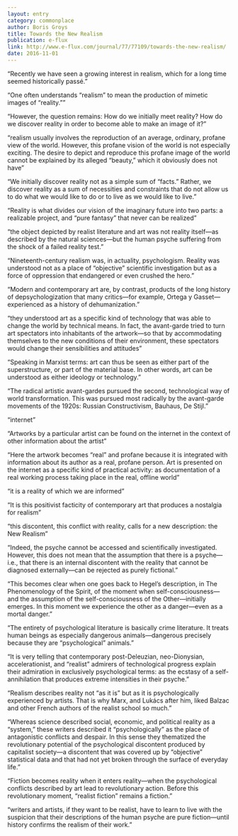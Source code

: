 ```yaml
---
layout: entry
category: commonplace
author: Boris Groys
title: Towards the New Realism
publication: e-flux
link: http://www.e-flux.com/journal/77/77109/towards-the-new-realism/
date: 2016-11-01
---
```


“Recently we have seen a growing interest in realism, which for a long time seemed historically passé.”

“One often understands “realism” to mean the production of mimetic images of “reality.””

“However, the question remains: How do we initially meet reality? How do we discover reality in order to become able to make an image of it?”

“realism usually involves the reproduction of an average, ordinary, profane view of the world. However, this profane vision of the world is not especially exciting. The desire to depict and reproduce this profane image of the world cannot be explained by its alleged “beauty,” which it obviously does not have”

“We initially discover reality not as a simple sum of “facts.” Rather, we discover reality as a sum of necessities and constraints that do not allow us to do what we would like to do or to live as we would like to live.”

“Reality is what divides our vision of the imaginary future into two parts: a realizable project, and “pure fantasy” that never can be realized”

“the object depicted by realist literature and art was not reality itself—as described by the natural sciences—but the human psyche suffering from the shock of a failed reality test.”

“Nineteenth-century realism was, in actuality, psychologism. Reality was understood not as a place of “objective” scientific investigation but as a force of oppression that endangered or even crushed the hero.”

“Modern and contemporary art are, by contrast, products of the long history of depsychologization that many critics—for example, Ortega y Gasset—experienced as a history of dehumanization.”

“they understood art as a specific kind of technology that was able to change the world by technical means. In fact, the avant-garde tried to turn art spectators into inhabitants of the artwork—so that by accommodating themselves to the new conditions of their environment, these spectators would change their sensibilities and attitudes”

“Speaking in Marxist terms: art can thus be seen as either part of the superstructure, or part of the material base. In other words, art can be understood as either ideology or technology.”

“The radical artistic avant-gardes pursued the second, technological way of world transformation. This was pursued most radically by the avant-garde movements of the 1920s: Russian Constructivism, Bauhaus, De Stijl.”

“internet”

“Artworks by a particular artist can be found on the internet in the context of other information about the artist”

“Here the artwork becomes “real” and profane because it is integrated with information about its author as a real, profane person. Art is presented on the internet as a specific kind of practical activity: as documentation of a real working process taking place in the real, offline world”

“it is a reality of which we are informed”

“It is this positivist facticity of contemporary art that produces a nostalgia for realism”

“this discontent, this conflict with reality, calls for a new description: the New Realism”

“Indeed, the psyche cannot be accessed and scientifically investigated. However, this does not mean that the assumption that there is a psyche—i.e., that there is an internal discontent with the reality that cannot be diagnosed externally—can be rejected as purely fictional.”

“This becomes clear when one goes back to Hegel’s description, in The Phenomenology of the Spirit, of the moment when self-consciousness—and the assumption of the self-consciousness of the Other—initially emerges. In this moment we experience the other as a danger—even as a mortal danger.”

“The entirety of psychological literature is basically crime literature. It treats human beings as especially dangerous animals—dangerous precisely because they are “psychological” animals.”

“It is very telling that contemporary post-Deleuzian, neo-Dionysian, accelerationist, and “realist” admirers of technological progress explain their admiration in exclusively psychological terms: as the ecstasy of a self-annihilation that produces extreme intensities in their psyche.”

“Realism describes reality not “as it is” but as it is psychologically experienced by artists. That is why Marx, and Lukács after him, liked Balzac and other French authors of the realist school so much.”

“Whereas science described social, economic, and political reality as a “system,” these writers described it “psychologically” as the place of antagonistic conflicts and despair. In this sense they thematized the revolutionary potential of the psychological discontent produced by capitalist society—a discontent that was covered up by “objective” statistical data and that had not yet broken through the surface of everyday life.”

“Fiction becomes reality when it enters reality—when the psychological conflicts described by art lead to revolutionary action. Before this revolutionary moment, “realist fiction” remains a fiction.”

“writers and artists, if they want to be realist, have to learn to live with the suspicion that their descriptions of the human psyche are pure fiction—until history confirms the realism of their work.”

